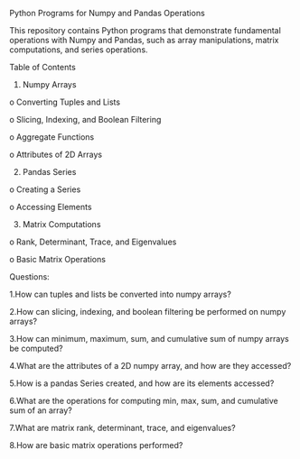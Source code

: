 Python Programs for Numpy and Pandas Operations

This repository contains Python programs that demonstrate fundamental operations with Numpy and Pandas, such as array manipulations, matrix computations, and series operations.

Table of Contents

1.	Numpy Arrays

o	Converting Tuples and Lists

o	Slicing, Indexing, and Boolean Filtering

o	Aggregate Functions

o	Attributes of 2D Arrays

2.	Pandas Series

o	Creating a Series

o	Accessing Elements

3.	Matrix Computations

o	Rank, Determinant, Trace, and Eigenvalues

o	Basic Matrix Operations

Questions:

1.How can tuples and lists be converted into numpy arrays?

2.How can slicing, indexing, and boolean filtering be performed on numpy arrays?

3.How can minimum, maximum, sum, and cumulative sum of numpy arrays be computed?

4.What are the attributes of a 2D numpy array, and how are they accessed?

5.How is a pandas Series created, and how are its elements accessed?

6.What are the operations for computing min, max, sum, and cumulative sum of an array?

7.What are matrix rank, determinant, trace, and eigenvalues?

8.How are basic matrix operations performed?

